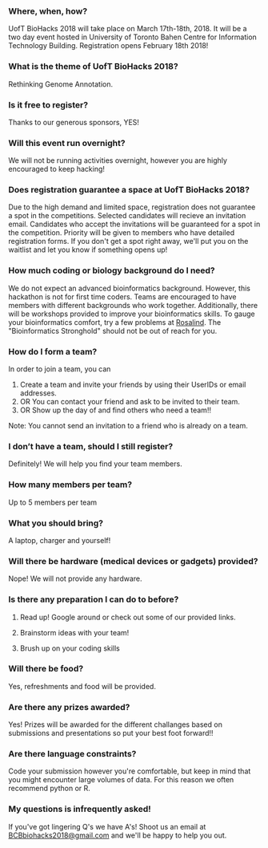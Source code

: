 ### Where, when, how?

UofT BioHacks 2018 will take place on March 17th-18th, 2018. It will be a two day
event hosted in University of Toronto Bahen Centre for Information Technology
Building. Registration opens February 18th 2018!

### What is the theme of UofT BioHacks 2018?

Rethinking Genome Annotation.

### Is it free to register?

Thanks to our generous sponsors, YES!

### Will this event run overnight?

We will not be running activities overnight, however you are highly encouraged
to keep hacking!

### Does registration guarantee a space at UofT BioHacks 2018?

Due to the high demand and limited space, registration does not guarantee a
spot in the competitions. Selected candidates will recieve an invitation email.
Candidates who accept the invitations will be guaranteed for a spot in the
competition. Priority will be given to members who have detailed registration
forms. If you don't get a spot right away, we'll put you on the waitlist and
let you know if something opens up!

### How much coding or biology background do I need?

We do not expect an advanced bioinformatics background. However, this hackathon
is not for first time coders. Teams are encouraged to have members with
different backgrounds who work together. Additionally, there will be workshops
provided to improve your bioinformatics skills. To gauge your bioinformatics
comfort, try a few problems at
[Rosalind](http://rosalind.info/problems/locations/). The "Bioinformatics
Stronghold" should not be out of reach for you.

### How do I form a team?

In order to join a team, you can

1. Create a team and invite your friends by using their UserIDs or email addresses.
1. OR You can contact your friend and ask to be invited to their team.
1. OR Show up the day of and find others who need a team!!

Note: You cannot send an invitation to a friend who is already on a team.

### I don’t have a team, should I still register?

Definitely! We will help you find your team members.

### How many members per team?

Up to 5 members per team

### What you should bring?

A laptop, charger and yourself!

### Will there be hardware (medical devices or gadgets) provided?

Nope! We will not provide any hardware.

### Is there any preparation I can do to before?

1) Read up! Google around or check out some of our provided links.

2) Brainstorm ideas with your team!

3) Brush up on your coding skills

### Will there be food?

Yes, refreshments and food will be provided.

### Are there any prizes awarded?

Yes! Prizes will be awarded for the different challanges based on submissions
and presentations so put your best foot forward!!

### Are there language constraints?

Code your submission however you're comfortable, but keep in mind that you
might encounter large volumes of data. For this reason we often recommend
python or R.

### My questions is infrequently asked!

If you've got lingering Q's we have A's! Shoot us an email at <a
href="mailto:BCBbiohacks2018@gmail.com">BCBbiohacks2018@gmail.com</a> and we'll
be happy to help you out.
